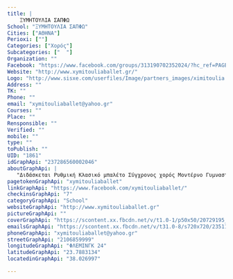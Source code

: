 ```yaml
---
title: |
    ΞΥΜΗΤΟΥΛΙΑ ΣΑΠΦΩ
School: "ΞΥΜΗΤΟΥΛΙΑ ΣΑΠΦΩ"
Cities: ["ΑΘΗΝΑ"]
Perioxi: [""]
Categories: ["Χορός"]
Subcategories: ["  "]
Organization: ""
Facebook: "https://www.facebook.com/groups/313190702352024/?hc_ref=PAGES_TIMELINE"
Website: "http://www.xymitouliaballet.gr/"
Logo: "http://www.sisxe.com/userfiles/Image/partners_images/ximitoulia.png"
Address: ""
TK: ""
Phone: ""
email: "xymitouliaballet@yahoo.gr"
Courses: ""
Place: ""
Rensponsible: ""
Verified: ""
mobile: ""
type: ""
toPublish: ""
UID: "1861"
idGraphApi: "237286560002046"
aboutGraphApi: | 
   "Διδάσκεται Ρυθμική Κλασικό μπαλέτο Σύγχρονος χορός Μοντέρνο Γυμναστική"
pagetokenGraphApi: "xymitouliaballet"
linkGraphApi: "https://www.facebook.com/xymitouliaballet/"
checkinsGraphApi: "7"
categoryGraphApi: "School"
websiteGraphApi: "http://www.xymitouliaballet.gr"
pictureGraphApi: ""
coverGraphApi: "https://scontent.xx.fbcdn.net/v/t1.0-1/p50x50/20729195_416965072034193_4742314858547809475_n.jpg?oh=764ccec1f05e3661ad0f3842893e4411&amp;oe=5B468E7A"
emailsGraphApi: "https://scontent.xx.fbcdn.net/v/t31.0-8/s720x720/23511027_451808321883201_8248161890466131615_o.jpg?oh=75c174e0ee2c3543e0f1b4fd237c671f&amp;oe=5B325F7E"
phoneGraphApi: "xymitouliaballet@yahoo.gr"
streetGraphApi: "2106859999"
longitudeGraphApi: "ΦΛΕΜΙΝΓΚ 24"
latitudeGraphApi: "23.7883134"
locatedinGraphApi: "38.026997"

---
```




